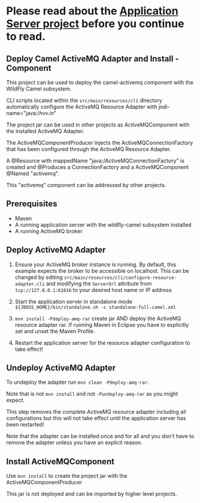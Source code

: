 


# Please read about the [Application Server project](../ReadMe.adoc) before you continue to read.

 

Deploy Camel ActiveMQ Adapter and Install -Component
----------------------------------------------------

This project can be used to deploy the camel-activemq component with the WildFly Camel subsystem.

CLI scripts located within the `src/main/resources/cli` directory
automatically configure the ActiveMQ Resource Adapter 
with jndi-name="java:/*hvv.in*"

The project jar can be used in other projects
as ActiveMQComponent with the installed ActiveMQ Adapter.

The ActiveMQComponentProducer injects the ActiveMQConnectionFactory 
that has been configured through the ActiveMQ Resource Adapter.

A @Resource with mappedName "java:/ActiveMQConnectionFactory" is created
and @Produces a ConnectionFactory and a ActiveMQComponent @Named "activemq".

This "activemq" component can be addressed by other projects.


Prerequisites
-------------

* Maven
* A running application server with the wildfly-camel subsystem installed
* A running ActiveMQ broker

Deploy ActiveMQ Adapter
-----------------------

1. Ensure your ActiveMQ broker instance is running. 
   By default, this example expects the broker to be accessible on localhost. 
   This can be changed by editing `src/main/resources/cli/configure-resource-adapter.cli` 
   and modifying the `ServerUrl` attribute from `tcp://127.0.0.1:61616` 
   to your desired host name or IP address
   
2. Start the application server in standalone mode 
   `${JBOSS_HOME}/bin/standalone.sh -c standalone-full-camel.xml`
   
3. `mvn install -Pdeploy-amq-rar` create jar AND deploy the ActiveMQ resource adapter rar.
   If running Maven in Eclipse you have to explicitly set and unset the Maven Profile.

4. Restart the application server for the resource adapter configuration to take effect!

Undeploy ActiveMQ Adapter
-------------------------

To undeploy the adapter run `mvn clean -Pdeploy-amq-rar`.

Note that is not `mvn install` and not `-Pundeploy-amq-rar` as you might expect.

This step removes the complete ActiveMQ resource adapter including all configurations 
but this will not take effect until the application server has been restarted!

Note that the adapter can be installed once and for all and 
you don't have to remove the adapter unless you have an explicit reason.
 
Install ActiveMQComponent
-------------------------

Use `mvn install` to create the project jar with the ActiveMQComponentProducer

This jar is not deployed and can be imported by higher level projects.

